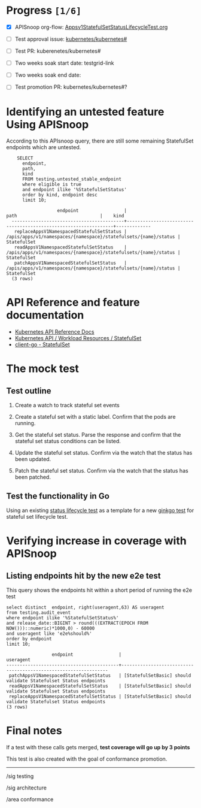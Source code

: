 # Progress <code>[1/6]</code>

-   [X] APISnoop org-flow: [Appsv1StatefulSetStatusLifecycleTest.org](https://github.com/apisnoop/ticket-writing/blob/master/Appsv1StatefulSetStatusLifecycleTest.org)
-   [ ] Test approval issue: [kubernetes/kubernetes#](https://github.com/kubernetes/kubernetes/issues/#)
-   [ ] Test PR: kuberenetes/kubernetes#
-   [ ] Two weeks soak start date: testgrid-link
-   [ ] Two weeks soak end date:
-   [ ] Test promotion PR: kubernetes/kubernetes#?


# Identifying an untested feature Using APISnoop

According to this APIsnoop query, there are still some remaining StatefulSet endpoints which are untested.

```sql-mode
    SELECT
      endpoint,
      path,
      kind
      FROM testing.untested_stable_endpoint
      where eligible is true
      and endpoint ilike '%StatefulSetStatus'
      order by kind, endpoint desc
      limit 10;
```

```example
                   endpoint                 |                              path                               |    kind
  ------------------------------------------+-----------------------------------------------------------------+-------------
   replaceAppsV1NamespacedStatefulSetStatus | /apis/apps/v1/namespaces/{namespace}/statefulsets/{name}/status | StatefulSet
   readAppsV1NamespacedStatefulSetStatus    | /apis/apps/v1/namespaces/{namespace}/statefulsets/{name}/status | StatefulSet
   patchAppsV1NamespacedStatefulSetStatus   | /apis/apps/v1/namespaces/{namespace}/statefulsets/{name}/status | StatefulSet
  (3 rows)

```


# API Reference and feature documentation

-   [Kubernetes API Reference Docs](https://kubernetes.io/docs/reference/kubernetes-api/)
-   [Kubernetes API / Workload Resources / StatefulSet](https://kubernetes.io/docs/reference/kubernetes-api/workload-resources/stateful-set-v1/)
-   [client-go - StatefulSet](https://github.com/kubernetes/client-go/blob/master/kubernetes/typed/apps/v1/statefulset.go)


# The mock test


## Test outline

1.  Create a watch to track stateful set events

2.  Create a stateful set with a static label. Confirm that the pods are running.

3.  Get the stateful set status. Parse the response and confirm that the stateful set status conditions can be listed.

4.  Update the stateful set status. Confirm via the watch that the status has been updated.

5.  Patch the stateful set status. Confirm via the watch that the status has been patched.


## Test the functionality in Go

Using an existing [status lifecycle test](https://github.com/ii/kubernetes/blob/ca3aa6f5af1b545b116b52c717b866e43c79079b/test/e2e/apps/daemon_set.go#L812-L947) as a template for a new [ginkgo test](https://github.com/ii/kubernetes/blob/statefulset-status-test/test/e2e/apps/statefulset.go#L895-L1021) for stateful set lifecycle test.


# Verifying increase in coverage with APISnoop


## Listing endpoints hit by the new e2e test

This query shows the endpoints hit within a short period of running the e2e test

```sql-mode
select distinct  endpoint, right(useragent,63) AS useragent
from testing.audit_event
where endpoint ilike '%StatefulSetStatus%'
and release_date::BIGINT > round(((EXTRACT(EPOCH FROM NOW()))::numeric)*1000,0) - 60000
and useragent like 'e2e%should%'
order by endpoint
limit 10;
```

```example
                 endpoint                 |                            useragent
------------------------------------------+-----------------------------------------------------------------
 patchAppsV1NamespacedStatefulSetStatus   | [StatefulSetBasic] should validate Statefulset Status endpoints
 readAppsV1NamespacedStatefulSetStatus    | [StatefulSetBasic] should validate Statefulset Status endpoints
 replaceAppsV1NamespacedStatefulSetStatus | [StatefulSetBasic] should validate Statefulset Status endpoints
(3 rows)

```


# Final notes

If a test with these calls gets merged, **test coverage will go up by 3 points**

This test is also created with the goal of conformance promotion.

---

/sig testing

/sig architecture

/area conformance
